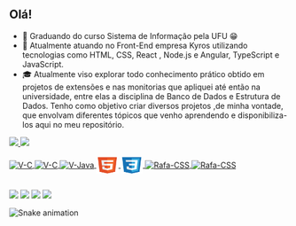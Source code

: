 ## Olá!  

- 🌱 Graduando do curso Sistema de Informação pela UFU 😁
- 📒 Atualmente atuando no Front-End empresa Kyros utilizando tecnologias como HTML, CSS, React , Node.js e Angular, TypeScript e JavaScript.
- 🎓 Atualmente viso explorar todo conhecimento prático obtido em projetos de extensões e nas monitorias que apliquei até então na universidade, entre elas a disciplina de Banco de Dados e Estrutura de Dados. Tenho como objetivo criar diversos projetos ,de minha vontade, que envolvam diferentes tópicos que venho aprendendo e disponibiliza-los aqui no meu repositório.

<div>
  <a href="https://github.com/GuilhermeRafaell">
  <img height="180em" src="https://github-readme-stats.vercel.app/api?username=GuilhermeRafaell&show_icons=true&theme=dark&include_all_commits=true&count_private=true"/>
  <img height="180em" src="https://github-readme-stats.vercel.app/api/top-langs/?username=GuilhermeRafaell&layout=compact&langs_count=6&theme=dark"/>
</div>
 
  
<div style="display: inline_block"><br>
  <img align="center" alt="V-C" height="30" width="40" src="https://cdn.jsdelivr.net/gh/devicons/devicon/icons/haskell/haskell-original.svg">
  <img align="center" alt="V-C" height="30" width="40" src="https://cdn.jsdelivr.net/gh/devicons/devicon/icons/c/c-original.svg">
  <img align="center" alt="V-Java" height="30" width="40" src="https://cdn.jsdelivr.net/gh/devicons/devicon/icons/java/java-original.svg">
  <img align="center" alt="Rafa-HTML" height="30" width="40" src="https://raw.githubusercontent.com/devicons/devicon/master/icons/html5/html5-original.svg">
  <img align="center" alt="Rafa-CSS" height="30" width="40" src="https://raw.githubusercontent.com/devicons/devicon/master/icons/css3/css3-original.svg">
  <img align="center" alt="Rafa-CSS" height="30" width="40" src="https://cdn.jsdelivr.net/gh/devicons/devicon/icons/vscode/vscode-original.svg">
  <img align="center" alt="Rafa-CSS" height="30" width="40" src="https://cdn.jsdelivr.net/gh/devicons/devicon/icons/mysql/mysql-original-wordmark.svg">          
</div>
  
##
 
 <div> 
   <a href = "mailto:guilhermerafaelcd@gmail.com"><img src="https://img.shields.io/badge/Gmail-D14836?style=for-the-badge&logo=gmail&logoColor=white" target="_blank"></a>
  <a href="https://www.instagram.com/guilherm6/" target="_blank"><img src="https://img.shields.io/badge/-Instagram-%23E4405F?style=for-the-badge&logo=instagram&logoColor=white" target="_blank"></a>
   <a href="Meude#7147" target="_blank"><img src="https://img.shields.io/badge/Discord-7289DA?style=for-the-badge&logo=discord&logoColor=white" target="_blank"></a> 
   <a href="https://www.linkedin.com/in/guilherme-rafael-a08b69230/" target="_blank"><img src="https://img.shields.io/badge/LinkedIn-0077B5?style=for-the-badge&logo=linkedin&logoColor=white"></a>
   
</div>

![Snake animation](https://github.com/rafaballerini2/rafaballerini2/blob/output/github-contribution-grid-snake.svg)
